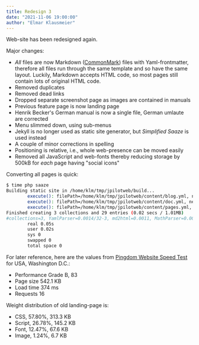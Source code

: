 ```yaml
---
title: Redesign 3
date: "2021-11-06 19:00:00"
author: "Elmar Klausmeier"
---
```


Web-site has been redesigned again.

Major changes:
* _All_ files are now Markdown ([CommonMark](https://commonmark.org)) files with Yaml-frontmatter, therefore all files run through the same template and so have the same layout. Luckily, Markdown accepts HTML code, so most pages still contain lots of original HTML code.
* Removed duplicates
* Removed dead links
* Dropped separate screenshot page as images are contained in manuals
* Previous feature page is now landing page
* Henrik Becker's German manual is now a single file, German umlaute are corrected
* Menu slimmed down, using sub-menus
* Jekyll is no longer used as static site generator, but _Simplified Saaze_ is used instead
* A couple of minor corrections in spelling
* Positioning is relative, i.e., whole web-presence can be moved easily
* Removed all JavaScript and web-fonts thereby reducing storage by 500kB for _each_ page having "social icons"

Converting all pages is quick:
```bash
$ time php saaze
Building static site in /home/klm/tmp/jpilotweb/build...
        execute(): filePath=/home/klm/tmp/jpilotweb/content/blog.yml, nentries=18, totalPages=1, entries_per_page=30
        execute(): filePath=/home/klm/tmp/jpilotweb/content/doc.yml, nentries=10, totalPages=1, entries_per_page=30
        execute(): filePath=/home/klm/tmp/jpilotweb/content/pages.yml, nentries=0, totalPages=0, entries_per_page=30
Finished creating 3 collections and 29 entries (0.02 secs / 1.01MB)
#collections=3, YamlParser=0.0014/32-3, md2html=0.0011, MathParser=0.0004/29, renderEntry=29, content=58/29, excerpt=29/0
        real 0.05s
        user 0.02s
        sys 0
        swapped 0
        total space 0
```

For later reference, here are the values from [Pingdom Website Speed Test](https://tools.pingdom.com) for USA, Washington D.C.:
* Performance Grade B, 83
* Page size 542.1 KB
* Load time 374 ms
* Requests 16

Weight distribution of old landing-page is:
* CSS, 57.80%, 313.3 KB
* Script, 26.78%, 145.2 KB
* Font, 12.47%, 67.6 KB
* Image, 1.24%, 6.7 KB
